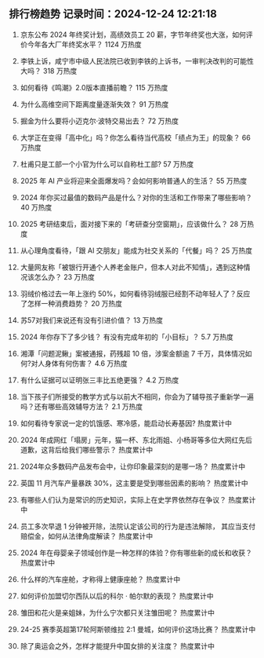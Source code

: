 
## 排行榜趋势 记录时间：2024-12-24 12:21:18
  
  1. 京东公布 2024 年终奖计划，高绩效员工 20 薪，字节年终奖也大涨，如何评价今年各大厂年终奖水平？ 1124 万热度
    
  2. 李铁上诉，咸宁市中级人民法院已收到李铁的上诉书，一审判决改判的可能性大吗？ 318 万热度
    
  3. 如何看待《鸣潮》2.0版本直播前瞻？ 115 万热度
    
  4. 为什么高维空间下距离度量逐渐失效？ 91 万热度
    
  5. 掘金为什么要将小迈克尔·波特交易出去？ 72 万热度
    
  6. 大学正在变得「高中化」吗？你怎么看待当代高校「绩点为王」的现象？ 66 万热度
    
  7. 杜甫只是工部一个小官为什么可以自称杜工部? 57 万热度
    
  8. 2025 年 AI 产业将迎来全面爆发吗？会如何影响普通人的生活？ 55 万热度
    
  9. 2024 年你买过最值的数码产品是什么？对你的生活和工作带来了哪些影响？ 40 万热度
    
  10. 2025 考研结束后，面对接下来的「考研查分空窗期」，应该做什么？ 28 万热度
    
  11. 从心理角度看待，「跟 AI 交朋友」能成为社交关系的「代餐」吗？ 25 万热度
    
  12. 大量网友称「被银行开通个人养老金账户，但本人对此不知情」，遇到这种情况该怎么办？ 23 万热度
    
  13. 羽绒价格过去一年上涨约 50%，如何看待羽绒服已经割不动年轻人了？反应了怎样一种消费趋势？ 20 万热度
    
  14. 苏57对我们来说还有没有引进价值？ 13 万热度
    
  15. 2024 年你存下了多少钱？ 有没有完成年初的「小目标」？ 5.7 万热度
    
  16. 湘潭「问题泥鳅」案被通报，药残超 10 倍，涉案金额逾 7 千万，具体情况如何?对人身体有何伤害？ 4.6 万热度
    
  17. 有什么证据可以证明张三丰比五绝更强？ 4.2 万热度
    
  18. 当下孩子们所接受的教学方式与以前大不相同，你会为了辅导孩子重新学一遍吗？还有哪些高效辅导方法？ 2.1 万热度
    
  19. 如何看待专家说一定的饥饿感、寒冷感，能启动长寿基因? 热度累计中
    
  20. 2024 年成网红「塌房」元年，猫一杯、东北雨姐、小杨哥等多位大网红先后道歉，这背后给我们哪些警示？ 热度累计中
    
  21. 2024年众多数码产品发布会中，让你印象最深刻的是哪一场？ 热度累计中
    
  22. 英国 11 月汽车产量暴跌 30%，这主要是受到哪些因素的影响？ 热度累计中
    
  23. 有哪些人们认为是常识的历史知识，实际上在史学界依然存在争议？ 热度累计中
    
  24. 员工多次早退 1 分钟被开除，法院认定该公司的行为是违法解除， 其应当支付赔偿金，如何从法律角度解读？ 热度累计中
    
  25. 2024 年在母婴亲子领域创作是一种怎样的体验？你有哪些新的成长和收获？ 热度累计中
    
  26. 什么样的汽车座舱，才称得上健康座舱？ 热度累计中
    
  27. 如何评价加盟切尔西队以后的科尔 · 帕尔默的表现？ 热度累计中
    
  28. 雏田和花火是亲姐妹，为什么宁次都只关注雏田呢？ 热度累计中
    
  29. 24-25 赛季英超第17轮阿斯顿维拉 2:1 曼城，如何评价这场比赛？ 热度累计中
    
  30. 除了奥运会之外，怎样才能提升中国女排的关注度？ 热度累计中
    
